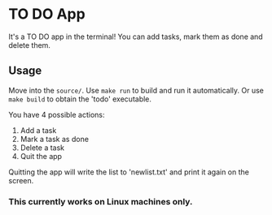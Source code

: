 # TO DO App
It's a TO DO app in the terminal! You can add tasks, mark them as done and delete them.

## Usage
Move into the `source/`.
Use `make run` to build and run it automatically.
Or use `make build` to obtain the 'todo' executable.


You have 4 possible actions:
1. Add a task
2. Mark a task as done
3. Delete a task
4. Quit the app

Quitting the app will write the list to 'newlist.txt' and print it again on the screen.

### This currently works on Linux machines only.